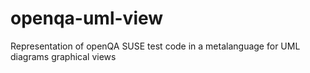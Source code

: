 # openqa-uml-view
Representation of openQA SUSE test code in a metalanguage for UML diagrams graphical views
